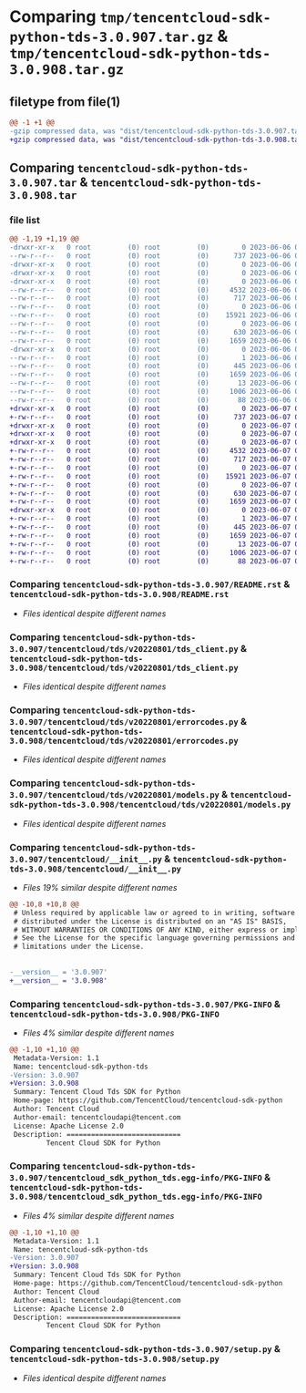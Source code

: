 # Comparing `tmp/tencentcloud-sdk-python-tds-3.0.907.tar.gz` & `tmp/tencentcloud-sdk-python-tds-3.0.908.tar.gz`

## filetype from file(1)

```diff
@@ -1 +1 @@
-gzip compressed data, was "dist/tencentcloud-sdk-python-tds-3.0.907.tar", last modified: Tue Jun  6 02:36:32 2023, max compression
+gzip compressed data, was "dist/tencentcloud-sdk-python-tds-3.0.908.tar", last modified: Wed Jun  7 00:33:43 2023, max compression
```

## Comparing `tencentcloud-sdk-python-tds-3.0.907.tar` & `tencentcloud-sdk-python-tds-3.0.908.tar`

### file list

```diff
@@ -1,19 +1,19 @@
-drwxr-xr-x   0 root         (0) root         (0)        0 2023-06-06 02:36:32.000000 tencentcloud-sdk-python-tds-3.0.907/
--rw-r--r--   0 root         (0) root         (0)      737 2023-06-06 02:36:32.000000 tencentcloud-sdk-python-tds-3.0.907/README.rst
-drwxr-xr-x   0 root         (0) root         (0)        0 2023-06-06 02:36:32.000000 tencentcloud-sdk-python-tds-3.0.907/tencentcloud/
-drwxr-xr-x   0 root         (0) root         (0)        0 2023-06-06 02:36:32.000000 tencentcloud-sdk-python-tds-3.0.907/tencentcloud/tds/
-drwxr-xr-x   0 root         (0) root         (0)        0 2023-06-06 02:36:32.000000 tencentcloud-sdk-python-tds-3.0.907/tencentcloud/tds/v20220801/
--rw-r--r--   0 root         (0) root         (0)     4532 2023-06-06 02:36:32.000000 tencentcloud-sdk-python-tds-3.0.907/tencentcloud/tds/v20220801/tds_client.py
--rw-r--r--   0 root         (0) root         (0)      717 2023-06-06 02:36:32.000000 tencentcloud-sdk-python-tds-3.0.907/tencentcloud/tds/v20220801/errorcodes.py
--rw-r--r--   0 root         (0) root         (0)        0 2023-06-06 02:36:32.000000 tencentcloud-sdk-python-tds-3.0.907/tencentcloud/tds/v20220801/__init__.py
--rw-r--r--   0 root         (0) root         (0)    15921 2023-06-06 02:36:32.000000 tencentcloud-sdk-python-tds-3.0.907/tencentcloud/tds/v20220801/models.py
--rw-r--r--   0 root         (0) root         (0)        0 2023-06-06 02:36:32.000000 tencentcloud-sdk-python-tds-3.0.907/tencentcloud/tds/__init__.py
--rw-r--r--   0 root         (0) root         (0)      630 2023-06-06 02:36:32.000000 tencentcloud-sdk-python-tds-3.0.907/tencentcloud/__init__.py
--rw-r--r--   0 root         (0) root         (0)     1659 2023-06-06 02:36:32.000000 tencentcloud-sdk-python-tds-3.0.907/PKG-INFO
-drwxr-xr-x   0 root         (0) root         (0)        0 2023-06-06 02:36:32.000000 tencentcloud-sdk-python-tds-3.0.907/tencentcloud_sdk_python_tds.egg-info/
--rw-r--r--   0 root         (0) root         (0)        1 2023-06-06 02:36:32.000000 tencentcloud-sdk-python-tds-3.0.907/tencentcloud_sdk_python_tds.egg-info/dependency_links.txt
--rw-r--r--   0 root         (0) root         (0)      445 2023-06-06 02:36:32.000000 tencentcloud-sdk-python-tds-3.0.907/tencentcloud_sdk_python_tds.egg-info/SOURCES.txt
--rw-r--r--   0 root         (0) root         (0)     1659 2023-06-06 02:36:32.000000 tencentcloud-sdk-python-tds-3.0.907/tencentcloud_sdk_python_tds.egg-info/PKG-INFO
--rw-r--r--   0 root         (0) root         (0)       13 2023-06-06 02:36:32.000000 tencentcloud-sdk-python-tds-3.0.907/tencentcloud_sdk_python_tds.egg-info/top_level.txt
--rw-r--r--   0 root         (0) root         (0)     1006 2023-06-06 02:36:32.000000 tencentcloud-sdk-python-tds-3.0.907/setup.py
--rw-r--r--   0 root         (0) root         (0)       88 2023-06-06 02:36:32.000000 tencentcloud-sdk-python-tds-3.0.907/setup.cfg
+drwxr-xr-x   0 root         (0) root         (0)        0 2023-06-07 00:33:43.000000 tencentcloud-sdk-python-tds-3.0.908/
+-rw-r--r--   0 root         (0) root         (0)      737 2023-06-07 00:33:43.000000 tencentcloud-sdk-python-tds-3.0.908/README.rst
+drwxr-xr-x   0 root         (0) root         (0)        0 2023-06-07 00:33:43.000000 tencentcloud-sdk-python-tds-3.0.908/tencentcloud/
+drwxr-xr-x   0 root         (0) root         (0)        0 2023-06-07 00:33:43.000000 tencentcloud-sdk-python-tds-3.0.908/tencentcloud/tds/
+drwxr-xr-x   0 root         (0) root         (0)        0 2023-06-07 00:33:43.000000 tencentcloud-sdk-python-tds-3.0.908/tencentcloud/tds/v20220801/
+-rw-r--r--   0 root         (0) root         (0)     4532 2023-06-07 00:33:43.000000 tencentcloud-sdk-python-tds-3.0.908/tencentcloud/tds/v20220801/tds_client.py
+-rw-r--r--   0 root         (0) root         (0)      717 2023-06-07 00:33:43.000000 tencentcloud-sdk-python-tds-3.0.908/tencentcloud/tds/v20220801/errorcodes.py
+-rw-r--r--   0 root         (0) root         (0)        0 2023-06-07 00:33:43.000000 tencentcloud-sdk-python-tds-3.0.908/tencentcloud/tds/v20220801/__init__.py
+-rw-r--r--   0 root         (0) root         (0)    15921 2023-06-07 00:33:43.000000 tencentcloud-sdk-python-tds-3.0.908/tencentcloud/tds/v20220801/models.py
+-rw-r--r--   0 root         (0) root         (0)        0 2023-06-07 00:33:43.000000 tencentcloud-sdk-python-tds-3.0.908/tencentcloud/tds/__init__.py
+-rw-r--r--   0 root         (0) root         (0)      630 2023-06-07 00:33:43.000000 tencentcloud-sdk-python-tds-3.0.908/tencentcloud/__init__.py
+-rw-r--r--   0 root         (0) root         (0)     1659 2023-06-07 00:33:43.000000 tencentcloud-sdk-python-tds-3.0.908/PKG-INFO
+drwxr-xr-x   0 root         (0) root         (0)        0 2023-06-07 00:33:43.000000 tencentcloud-sdk-python-tds-3.0.908/tencentcloud_sdk_python_tds.egg-info/
+-rw-r--r--   0 root         (0) root         (0)        1 2023-06-07 00:33:43.000000 tencentcloud-sdk-python-tds-3.0.908/tencentcloud_sdk_python_tds.egg-info/dependency_links.txt
+-rw-r--r--   0 root         (0) root         (0)      445 2023-06-07 00:33:43.000000 tencentcloud-sdk-python-tds-3.0.908/tencentcloud_sdk_python_tds.egg-info/SOURCES.txt
+-rw-r--r--   0 root         (0) root         (0)     1659 2023-06-07 00:33:43.000000 tencentcloud-sdk-python-tds-3.0.908/tencentcloud_sdk_python_tds.egg-info/PKG-INFO
+-rw-r--r--   0 root         (0) root         (0)       13 2023-06-07 00:33:43.000000 tencentcloud-sdk-python-tds-3.0.908/tencentcloud_sdk_python_tds.egg-info/top_level.txt
+-rw-r--r--   0 root         (0) root         (0)     1006 2023-06-07 00:33:43.000000 tencentcloud-sdk-python-tds-3.0.908/setup.py
+-rw-r--r--   0 root         (0) root         (0)       88 2023-06-07 00:33:43.000000 tencentcloud-sdk-python-tds-3.0.908/setup.cfg
```

### Comparing `tencentcloud-sdk-python-tds-3.0.907/README.rst` & `tencentcloud-sdk-python-tds-3.0.908/README.rst`

 * *Files identical despite different names*

### Comparing `tencentcloud-sdk-python-tds-3.0.907/tencentcloud/tds/v20220801/tds_client.py` & `tencentcloud-sdk-python-tds-3.0.908/tencentcloud/tds/v20220801/tds_client.py`

 * *Files identical despite different names*

### Comparing `tencentcloud-sdk-python-tds-3.0.907/tencentcloud/tds/v20220801/errorcodes.py` & `tencentcloud-sdk-python-tds-3.0.908/tencentcloud/tds/v20220801/errorcodes.py`

 * *Files identical despite different names*

### Comparing `tencentcloud-sdk-python-tds-3.0.907/tencentcloud/tds/v20220801/models.py` & `tencentcloud-sdk-python-tds-3.0.908/tencentcloud/tds/v20220801/models.py`

 * *Files identical despite different names*

### Comparing `tencentcloud-sdk-python-tds-3.0.907/tencentcloud/__init__.py` & `tencentcloud-sdk-python-tds-3.0.908/tencentcloud/__init__.py`

 * *Files 19% similar despite different names*

```diff
@@ -10,8 +10,8 @@
 # Unless required by applicable law or agreed to in writing, software
 # distributed under the License is distributed on an "AS IS" BASIS,
 # WITHOUT WARRANTIES OR CONDITIONS OF ANY KIND, either express or implied.
 # See the License for the specific language governing permissions and
 # limitations under the License.
 
 
-__version__ = '3.0.907'
+__version__ = '3.0.908'
```

### Comparing `tencentcloud-sdk-python-tds-3.0.907/PKG-INFO` & `tencentcloud-sdk-python-tds-3.0.908/PKG-INFO`

 * *Files 4% similar despite different names*

```diff
@@ -1,10 +1,10 @@
 Metadata-Version: 1.1
 Name: tencentcloud-sdk-python-tds
-Version: 3.0.907
+Version: 3.0.908
 Summary: Tencent Cloud Tds SDK for Python
 Home-page: https://github.com/TencentCloud/tencentcloud-sdk-python
 Author: Tencent Cloud
 Author-email: tencentcloudapi@tencent.com
 License: Apache License 2.0
 Description: ============================
         Tencent Cloud SDK for Python
```

### Comparing `tencentcloud-sdk-python-tds-3.0.907/tencentcloud_sdk_python_tds.egg-info/PKG-INFO` & `tencentcloud-sdk-python-tds-3.0.908/tencentcloud_sdk_python_tds.egg-info/PKG-INFO`

 * *Files 4% similar despite different names*

```diff
@@ -1,10 +1,10 @@
 Metadata-Version: 1.1
 Name: tencentcloud-sdk-python-tds
-Version: 3.0.907
+Version: 3.0.908
 Summary: Tencent Cloud Tds SDK for Python
 Home-page: https://github.com/TencentCloud/tencentcloud-sdk-python
 Author: Tencent Cloud
 Author-email: tencentcloudapi@tencent.com
 License: Apache License 2.0
 Description: ============================
         Tencent Cloud SDK for Python
```

### Comparing `tencentcloud-sdk-python-tds-3.0.907/setup.py` & `tencentcloud-sdk-python-tds-3.0.908/setup.py`

 * *Files identical despite different names*


